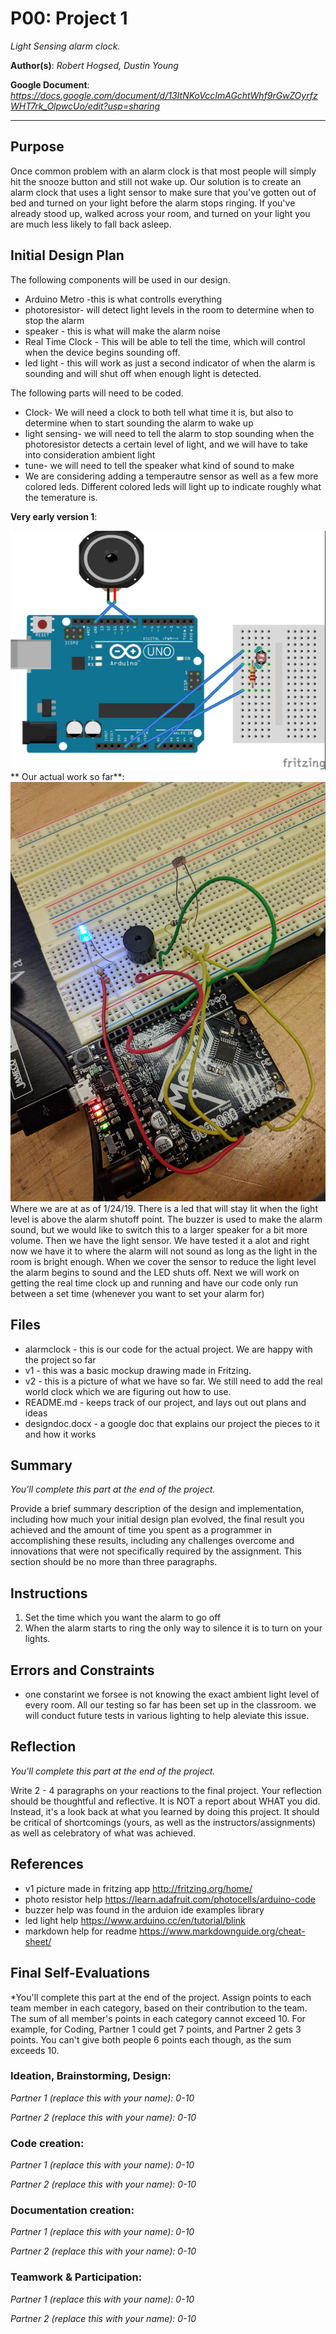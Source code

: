 # P00: Project 1
*Light Sensing alarm clock.*

**Author(s)**: *Robert Hogsed, Dustin Young*

**Google Document**: *https://docs.google.com/document/d/13ItNKoVccImAGchtWhf9rGwZOyrfzWHT7rk_OlpwcUo/edit?usp=sharing*

---
## Purpose


Once common problem with an alarm clock is that most people will simply hit the snooze button and still not wake up. Our solution is to create an alarm clock that uses a light sensor to make sure that you've gotten out of bed and turned on your light before the alarm stops ringing. If you've already stood up, walked across your room, and turned on your light you are much less likely to fall back asleep.

## Initial Design Plan

The following components will be used in our design. 


- Arduino Metro -this is what controlls everything
- photoresistor- will detect light levels in the room to determine when to stop the alarm
- speaker - this is what will make the alarm noise
- Real Time Clock - This will be able to tell the time, which will control when the device begins sounding off.
- led light - this will work as just a second indicator of when the alarm is sounding and will shut off when enough light is detected.

The following parts will need to be coded.
  
- Clock- We will need a clock to both tell what time it is, but also to determine when to start sounding the alarm to wake up
- light sensing- we will need to tell the alarm to stop sounding when the photoresistor detects a certain level of light, and we will have to take into consideration ambient light
- tune- we will need to tell the speaker what kind of sound to make
- We are considering adding a temperautre sensor as well as a few more colored leds. Different colored leds will light up to indicate roughly what the temerature is.

**Very early version 1**:

![A sample image to show how to add one to a repo](images/v1.jpg "Very basic outline of what it would include")
** Our actual work so far**:
![](images/v2.jpg "our project 1/24/19")
Where we are at as of 1/24/19. There is a led that will stay lit when the light level is above the alarm shutoff point. The buzzer is used to make the alarm sound, but we would like to switch this to a larger speaker for a bit more volume. Then we have the light sensor. We have tested it a alot and right now we have it to where the alarm will not sound as long as the light in the room is bright enough. When we cover the sensor to reduce the light level the alarm begins to sound and the LED shuts off. Next we will work on getting the real time clock up and running and have our code only run between a set time (whenever you want to set your alarm for)



## Files
- alarmclock - this is our code for the actual project. We are happy with the project so far
- v1 - this was a basic mockup drawing made in Fritzing.
- v2 - this is a picture of what we have so far. We still need to add the real world clock which we are figuring out how to use.
- README.md - keeps track of our project, and lays out out plans and ideas
- designdoc.docx - a google doc that explains our project the pieces to it and how it works

## Summary
*You'll complete this part at the end of the project.*

Provide a brief summary description of the design and implementation,
including how much your initial design plan evolved, the final result
you achieved and the amount of time you spent as a programmer in
accomplishing these results, including any challenges overcome and
innovations that were not specifically required by the assignment.
This section should be no more than three paragraphs.

## Instructions
1. Set the time which you want the alarm to go off
2. When the alarm starts to ring the only way to silence it is to turn on your lights.

## Errors and Constraints
- one constarint we forsee is not knowing the exact ambient light level of every room. All our testing so far has been set up in the classroom. we will conduct future tests in various lighting to help aleviate this issue.


## Reflection
*You'll complete this part at the end of the project.*

Write 2 - 4 paragraphs on your reactions to the final project. 
Your reflection should be thoughtful and reflective. 
It is NOT a report about WHAT you did. 
Instead, it's a look back at what you learned by doing this project.
It should be critical of shortcomings (yours, as well as the instructors/assignments) 
as well as celebratory of what was achieved.

## References
- v1 picture made in fritzing app http://fritzing.org/home/
- photo resistor help https://learn.adafruit.com/photocells/arduino-code
- buzzer help was found in the arduion ide examples library
- led light help https://www.arduino.cc/en/tutorial/blink
- markdown help for readme https://www.markdownguide.org/cheat-sheet/

## Final Self-Evaluations
*You'll complete this part at the end of the project. 
Assign points to each team member in each category, based on their contribution to the team. 
The sum of all member's points in each category cannot exceed 10. 
For example, for Coding, Partner 1 could get 7 points, and Partner 2 gets 3 points. 
You can't give both people 6 points each though, as the sum exceeds 10.

### Ideation, Brainstorming, Design:

*Partner 1 (replace this with your name): 0-10*

*Partner 2 (replace this with your name): 0-10*

### Code creation: 

*Partner 1 (replace this with your name): 0-10*

*Partner 2 (replace this with your name): 0-10*

### Documentation creation:

*Partner 1 (replace this with your name): 0-10*

*Partner 2 (replace this with your name): 0-10*

### Teamwork & Participation:

*Partner 1 (replace this with your name): 0-10*

*Partner 2 (replace this with your name): 0-10*
